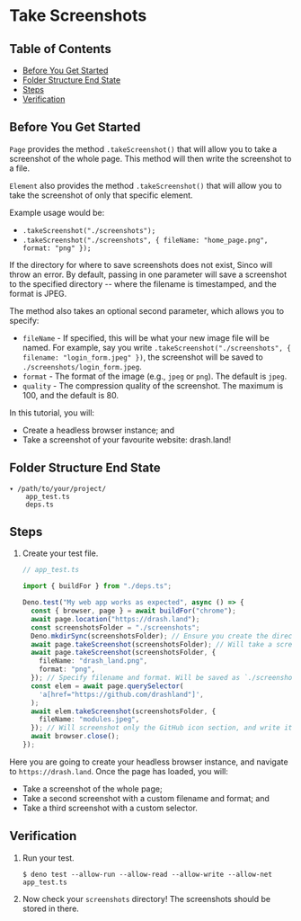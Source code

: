 # Take Screenshots

## Table of Contents

- [Before You Get Started](#before-you-get-started)
- [Folder Structure End State](#folder-structure-end-state)
- [Steps](#steps)
- [Verification](#verification)

## Before You Get Started

`Page` provides the method `.takeScreenshot()` that will allow you to take a
screenshot of the whole page. This method will then write the screenshot to a
file.

`Element` also provides the method `.takeScreenshot()` that will allow you to
take the screenshot of only that specific element.

Example usage would be:

- `.takeScreenshot("./screenshots");`
- `.takeScreenshot("./screenshots", { fileName: "home_page.png", format: "png" });`

If the directory for where to save screenshots does not exist, Sinco will throw
an error. By default, passing in one parameter will save a screenshot to the
specified directory -- where the filename is timestamped, and the format is
JPEG.

The method also takes an optional second parameter, which allows you to specify:

- `fileName` - If specified, this will be what your new image file will be
  named. For example, say you write
  `.takeScreenshot("./screenshots", { filename: "login_form.jpeg" })`, the
  screenshot will be saved to `./screenshots/login_form.jpeg`.
- `format` - The format of the image (e.g., `jpeg` or `png`). The default is
  `jpeg`.
- `quality` - The compression quality of the screenshot. The maximum is 100, and
  the default is 80.

In this tutorial, you will:

- Create a headless browser instance; and
- Take a screenshot of your favourite website: drash.land!

## Folder Structure End State

```text
▾ /path/to/your/project/
    app_test.ts
    deps.ts
```

## Steps

1. Create your test file.

   ```typescript
   // app_test.ts

   import { buildFor } from "./deps.ts";

   Deno.test("My web app works as expected", async () => {
     const { browser, page } = await buildFor("chrome");
     await page.location("https://drash.land");
     const screenshotsFolder = "./screenshots";
     Deno.mkdirSync(screenshotsFolder); // Ensure you create the directory your screenshots will be put within
     await page.takeScreenshot(screenshotsFolder); // Will take a screenshot of the whole page, and write it to `./screenshots/dd_mm_yyyy_hh_mm_ss.jpeg`
     await page.takeScreenshot(screenshotsFolder, {
       fileName: "drash_land.png",
       format: "png",
     }); // Specify filename and format. Will be saved as `./screenshots/drash_land.png`
     const elem = await page.querySelector(
       'a[href="https://github.com/drashland"]',
     );
     await elem.takeScreenshot(screenshotsFolder, {
       fileName: "modules.jpeg",
     }); // Will screenshot only the GitHub icon section, and write it to `./screenshots/modules.jpeg`
     await browser.close();
   });
   ```

Here you are going to create your headless browser instance, and navigate to
`https://drash.land`. Once the page has loaded, you will:

- Take a screenshot of the whole page;
- Take a second screenshot with a custom filename and format; and
- Take a third screenshot with a custom selector.

## Verification

1. Run your test.

   ```shell
   $ deno test --allow-run --allow-read --allow-write --allow-net app_test.ts
   ```

2. Now check your `screenshots` directory! The screenshots should be stored in
   there.
